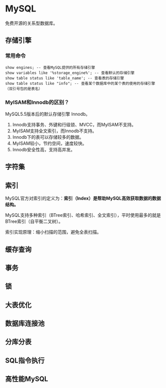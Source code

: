 # MySQL

免费开源的关系型数据库。

## 存储引擎

### 常用命令

```mysql
show engines; -- 查看MySQL提供的所有存储引擎
show variables like '%storage_engine%'; -- 查看默认的存储引擎
show table status like 'table_name'; -- 查看表的存储引擎
show table status like "info"; -- 查看某个数据库中的某个表的使用的存储引擎（双引号包的是表名）

```

### MyISAM和Innodb的区别？

MySQL5.5版本后的默认存储引擎 Innodb。

1. Innodb支持事务、外键和行级锁、MVCC，而MyISAM不支持。
2. MyISAM支持全文索引，而Innodb不支持。
3. Innodb下的表可以存储较多的数据。
4. MyISAM较小，节约空间，速度较快。
5. Innodb安全性高，支持高并发。





## 字符集





## 索引

MySQL官方对索引的定义为：**索引（Index）是帮助MySQL高效获取数据的数据结构。**

MySQL支持多种索引（BTree索引、哈希索引、全文索引），平时使用最多的就是BTree索引（自平衡二叉树）。

索引实现原理：缩小扫描的范围，避免全表扫描。







## 缓存查询







## 事务







## 锁





## 大表优化







## 数据库连接池







## 分库分表







## SQL指令执行







## 高性能MySQL







